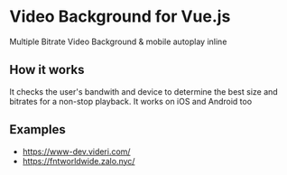 # Video Background for Vue.js
Multiple Bitrate Video Background &amp; mobile autoplay inline

## How it works
It checks the user's bandwith and device to determine the best size and bitrates for a non-stop playback. It works on iOS and Android too

## Examples
* https://www-dev.videri.com/
* https://fntworldwide.zalo.nyc/
